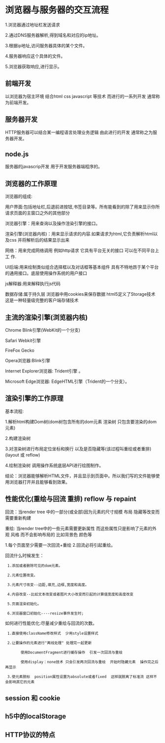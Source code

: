 # 浏览器与服务器的交互流程

1.浏览器通过地址栏发送请求   

2.通过DNS服务器解析,得到域名和对应的ip地址。  

3.根据ip地址,访问服务器具体的某个文件。  

4.服务器响应这个具体的文件。  

5.浏览器获取响应,进行显示。  


## 前端开发

以浏览器为宿主环境 结合html css javascript 等技术  而进行的一系列开发 通常称为前端开发。

## 服务器开发

HTTP服务器可以结合某一编程语言处理业务逻辑 由此进行的开发  通常称之为服务器开发。

## node.js

服务器的javascrip开发   用于开发服务器端程序的。

## 浏览器的工作原理

浏览器的组成:

用户界面:包括地址栏,后退前进按钮,书签目录等。所有能看到的除了用来显示你所请求页面的主窗口之外的其他部分  

浏览器引擎：用来查询以及操作渲染引擎的接口。  

渲染引擎(浏览器内核)：用来显示请求的内容.如果请求为html,它负责解析html以及css  并将解析后的结果显示出来  

网络：用来完成网络调用  例如http请求  它具有平台无关的接口  可以在不同平台上工
作.  

UI后端:用来绘制类似组合选择框以及对话框等基本组件 具有不特地昂于某个平台的通用接口。底层使用操作系统的用户接口   

js解释器:用来解释执行js代码  

数据存储:属于持久层  浏览器中用cookies来保存数据  html5定义了Storage技术 这是一种轻量级完整的客户端存储技术  


## 主流的渲染引擎(浏览器内核)

 Chrome Blink引擎(WebKit的一个分支)  

 Safari Webkit引擎  

 FireFox  Gecko  

 Opera浏览器:Blink引擎  

 Internet Explorer浏览器: Trident引擎 。  

 Microsoft Edge浏览器: EdgeHTML引擎（Trident的一个分支）。  


## 渲染引擎的工作原理

基本流程:

1.解析html构建Dom树(dom树包含所有的dom元素  渲染树  只包含要渲染的dom元素)

2.构建渲染树

3.对渲染树进行布局定位坐标和换行  以及是否隐藏等(该过程叫重绘或者重排)(layout 或 reflow)

4.绘制渲染树 调用操作系统底层API进行绘图制作。

结论：浏览器能够解析HTML文件，并且显示到页面中。所以我们写的文件能够使用浏览器打开并且能够看到效果。

## 性能优化(重绘与回流 重排) reflow 与 repaint

回流：当render tree 中的一部分(或全部)因为元素的尺寸规模 布局  隐藏等改变而需要重新构建  

重绘: 当render tree中的一些元素需要更新属性  而这些属性只是影响了元素的外观  风格  而不会影响布局的  比如背景色 颜色等  


  1.每个页面至少需要一次回流+重绘
  2.回流必将引起重绘。 

回流什么时候发生：  

     1.添加或者删除可见的dom元素。  

     2.元素位置改变。  

     3.元素尺寸改变--边距,填充,边框,宽度和高度。  

     4.内容改变--比如文本改变或者图片大小改变而引起的计算值宽度和高度改变  

     5.页面渲染初始化。  

     6.浏览器窗口初始化----resize事件发生时;  

如何进行性能优化:尽量减少重绘与回流的次数。  

     1.直接使用className修改样式  少用style设置样式  

     2.让要操作的元素进行"离线处理" 处理完一起更新  

           使用DocumentFragment进行缓存操作  引发一次回流与重绘  

           使用display：none技术 只会引发两次回流与重绘  开始时隐藏元素  操作完之后  再显示  

     3.使元素脱标  position属性设置为absolute或者fixed  这样就脱离了标准流 这样不会影响其它的元素  
     

## session 和 cookie

## h5中的localStorage

## HTTP协议的特点

